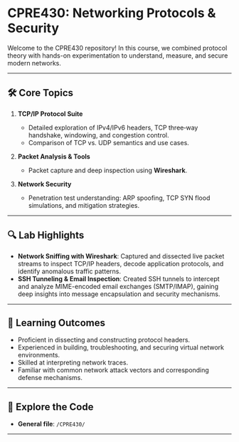 # CPRE430: Networking Protocols & Security

Welcome to the CPRE430 repository! In this course, we combined protocol theory with hands-on experimentation to understand, measure, and secure modern networks.

---

## 🛠 Core Topics

1. **TCP/IP Protocol Suite**  
   - Detailed exploration of IPv4/IPv6 headers, TCP three‐way handshake, windowing, and congestion control.  
   - Comparison of TCP vs. UDP semantics and use cases.

2. **Packet Analysis & Tools**  
   - Packet capture and deep inspection using **Wireshark**.  

3. **Network Security**  
   - Penetration test understanding: ARP spoofing, TCP SYN flood simulations, and mitigation strategies.  

---

## 🔍 Lab Highlights

- **Network Sniffing with Wireshark**: Captured and dissected live packet streams to inspect TCP/IP headers, decode application protocols, and identify anomalous traffic patterns.  
- **SSH Tunneling & Email Inspection**: Created SSH tunnels to intercept and analyze MIME-encoded email exchanges (SMTP/IMAP), gaining deep insights into message encapsulation and security mechanisms.  

---

## 🚀 Learning Outcomes

- Proficient in dissecting and constructing protocol headers.  
- Experienced in building, troubleshooting, and securing virtual network environments.  
- Skilled at interpreting network traces.  
- Familiar with common network attack vectors and corresponding defense mechanisms.

---

## 🔗 Explore the Code

* **General file**: `/CPRE430/`  

---